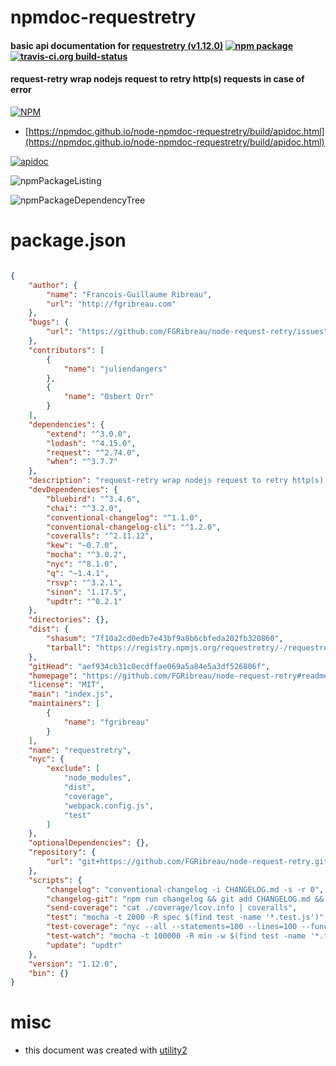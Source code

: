 # npmdoc-requestretry

#### basic api documentation for  [requestretry (v1.12.0)](https://github.com/FGRibreau/node-request-retry#readme)  [![npm package](https://img.shields.io/npm/v/npmdoc-requestretry.svg?style=flat-square)](https://www.npmjs.org/package/npmdoc-requestretry) [![travis-ci.org build-status](https://api.travis-ci.org/npmdoc/node-npmdoc-requestretry.svg)](https://travis-ci.org/npmdoc/node-npmdoc-requestretry)

#### request-retry wrap nodejs request to retry http(s) requests in case of error

[![NPM](https://nodei.co/npm/requestretry.png?downloads=true&downloadRank=true&stars=true)](https://www.npmjs.com/package/requestretry)

- [https://npmdoc.github.io/node-npmdoc-requestretry/build/apidoc.html](https://npmdoc.github.io/node-npmdoc-requestretry/build/apidoc.html)

[![apidoc](https://npmdoc.github.io/node-npmdoc-requestretry/build/screenCapture.buildCi.browser.%252Ftmp%252Fbuild%252Fapidoc.html.png)](https://npmdoc.github.io/node-npmdoc-requestretry/build/apidoc.html)

![npmPackageListing](https://npmdoc.github.io/node-npmdoc-requestretry/build/screenCapture.npmPackageListing.svg)

![npmPackageDependencyTree](https://npmdoc.github.io/node-npmdoc-requestretry/build/screenCapture.npmPackageDependencyTree.svg)



# package.json

```json

{
    "author": {
        "name": "Francois-Guillaume Ribreau",
        "url": "http://fgribreau.com"
    },
    "bugs": {
        "url": "https://github.com/FGRibreau/node-request-retry/issues"
    },
    "contributors": [
        {
            "name": "juliendangers"
        },
        {
            "name": "Osbert Orr"
        }
    ],
    "dependencies": {
        "extend": "^3.0.0",
        "lodash": "^4.15.0",
        "request": "^2.74.0",
        "when": "^3.7.7"
    },
    "description": "request-retry wrap nodejs request to retry http(s) requests in case of error",
    "devDependencies": {
        "bluebird": "^3.4.6",
        "chai": "^3.2.0",
        "conventional-changelog": "^1.1.0",
        "conventional-changelog-cli": "^1.2.0",
        "coveralls": "^2.11.12",
        "kew": "~0.7.0",
        "mocha": "^3.0.2",
        "nyc": "^8.1.0",
        "q": "~1.4.1",
        "rsvp": "^3.2.1",
        "sinon": "1.17.5",
        "updtr": "^0.2.1"
    },
    "directories": {},
    "dist": {
        "shasum": "7f10a2cd0edb7e43bf9a8b6cbfeda202fb320860",
        "tarball": "https://registry.npmjs.org/requestretry/-/requestretry-1.12.0.tgz"
    },
    "gitHead": "aef934cb31c0ecdffae069a5a84e5a3df526806f",
    "homepage": "https://github.com/FGRibreau/node-request-retry#readme",
    "license": "MIT",
    "main": "index.js",
    "maintainers": [
        {
            "name": "fgribreau"
        }
    ],
    "name": "requestretry",
    "nyc": {
        "exclude": [
            "node_modules",
            "dist",
            "coverage",
            "webpack.config.js",
            "test"
        ]
    },
    "optionalDependencies": {},
    "repository": {
        "url": "git+https://github.com/FGRibreau/node-request-retry.git"
    },
    "scripts": {
        "changelog": "conventional-changelog -i CHANGELOG.md -s -r 0",
        "changelog-git": "npm run changelog && git add CHANGELOG.md && git commit -m 'docs(changelog): updated' && git push origin master",
        "send-coverage": "cat ./coverage/lcov.info | coveralls",
        "test": "mocha -t 2000 -R spec $(find test -name '*.test.js')",
        "test-coverage": "nyc --all --statements=100 --lines=100 --functions=100 --branches=100 --check-coverage --reporter=lcov --reporter=cobertura --report-dir=coverage -- mocha -R spec -t 100000  $(find test -name '*.test.js')",
        "test-watch": "mocha -t 100000 -R min -w $(find test -name '*.test.js')",
        "update": "updtr"
    },
    "version": "1.12.0",
    "bin": {}
}
```



# misc
- this document was created with [utility2](https://github.com/kaizhu256/node-utility2)
